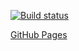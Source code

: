 [![Build status](https://ci.appveyor.com/api/projects/status/bxw8ssgrrnbjfgcj/branch/master?svg=true)](https://ci.appveyor.com/project/MaxKrch/ahj-lesson7-task1/branch/master)

[GitHub Pages](https://maxkrch.github.io/ahj-lesson7-task1/)